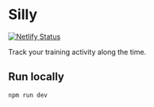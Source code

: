 # Silly

[![Netlify Status](https://api.netlify.com/api/v1/badges/725a252f-9f60-4f86-a2fa-db08e13cb3d7/deploy-status)](https://app.netlify.com/sites/silly-trainer/deploys)

Track your training activity along the time.

## Run locally

```bash
npm run dev
```